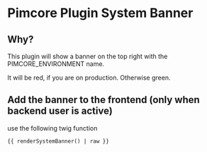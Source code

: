 # Pimcore Plugin System Banner

## Why?
This plugin will show a banner on the top right with the PIMCORE_ENVIRONMENT name.

It will be red, if you are on production. Otherwise green.

## Add the banner to the frontend (only when backend user is active)

use the following twig function
``` 
{{ renderSystemBanner() | raw }}
```

